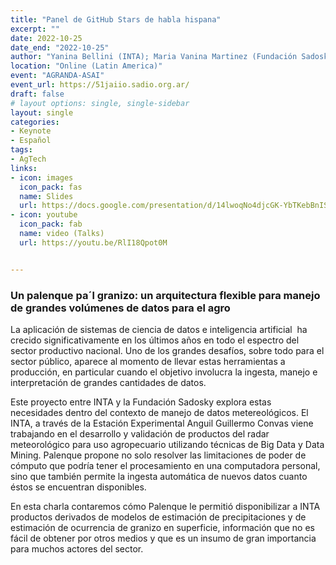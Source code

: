 ```yaml
---
title: "Panel de GitHub Stars de habla hispana"
excerpt: ""
date: 2022-10-25
date_end: "2022-10-25"
author: "Yanina Bellini (INTA); Maria Vanina Martinez (Fundación Sadosky); Nicolás Pazos-Méndez (Fundación Sadosky)"
location: "Online (Latin America)"
event: "AGRANDA-ASAI"
event_url: https://51jaiio.sadio.org.ar/
draft: false
# layout options: single, single-sidebar
layout: single
categories:
- Keynote
- Español
tags:
- AgTech
links:
- icon: images
  icon_pack: fas
  name: Slides
  url: https://docs.google.com/presentation/d/14lwoqNo4djcGK-YbTKebBnISmpzHcVHOj4xpI7CBXx8/edit?usp=sharing
- icon: youtube
  icon_pack: fab
  name: video (Talks)
  url: https://youtu.be/RlI18Qpot0M


---
```


### Un palenque pa´l granizo: un arquitectura flexible para manejo de grandes volúmenes de datos para el agro

La aplicación de sistemas de ciencia de datos e inteligencia artificial 
ha crecido significativamente en los últimos años en todo el espectro del sector productivo nacional. Uno de los grandes desafíos, sobre todo para el sector público, aparece al momento de llevar estas herramientas a producción, en particular cuando el objetivo involucra la ingesta, manejo e interpretación de grandes cantidades de datos. 

Este proyecto entre INTA y la Fundación Sadosky explora estas necesidades
dentro del contexto de manejo de datos metereológicos. El INTA, a través de la Estación Experimental Anguil Guillermo Convas viene trabajando en el desarrollo y validación de productos del radar meteorológico para uso agropecuario utilizando técnicas de Big Data y Data Mining. Palenque propone no solo resolver las limitaciones de poder de cómputo que podría tener el procesamiento en una computadora personal, sino que también permite la ingesta automática de nuevos datos cuanto éstos se encuentran disponibles.

En esta charla contaremos cómo Palenque le permitió disponibilizar a INTA productos derivados de modelos de estimación de precipitaciones y de estimación de ocurrencia de granizo en superficie, información que no es
fácil de obtener por otros medios y que es un insumo de gran importancia
para muchos actores del sector.